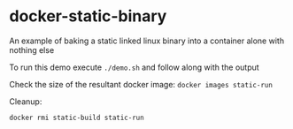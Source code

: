 # docker-static-binary

An example of baking a static linked linux binary into a container alone with nothing else

To run this demo execute `./demo.sh` and follow along with the output

Check the size of the resultant docker image:
`docker images static-run`

Cleanup:
```bash
docker rmi static-build static-run
```
